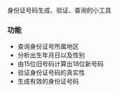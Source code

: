 身份证号码生成、验证、查询的小工具

### 功能

* 查询身份证号所属地区
* 分析出生年月日以及性别
* 由15位旧号码计算出18位新号码
* 验证身份证号码的真实性
* 生成有效的身份证号码
